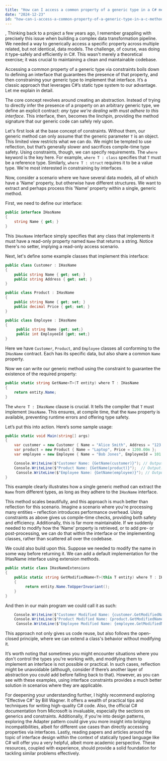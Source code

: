 ```yaml
---
title: "How can I access a common property of a generic type in a C# method, using constraints?"
date: "2024-12-23"
id: "how-can-i-access-a-common-property-of-a-generic-type-in-a-c-method-using-constraints"
---
```


,  Thinking back to a project a few years ago, I remember grappling with precisely this issue when building a complex data transformation pipeline. We needed a way to generically access a specific property across multiple related, but not identical, data models. The challenge, of course, was doing it type-safely and efficiently in C#. This wasn't merely a theoretical exercise; it was crucial to maintaining a clean and maintainable codebase.

Accessing a common property of a generic type via constraints boils down to defining an interface that guarantees the presence of that property, and then constraining your generic type to implement that interface. It’s a classic approach that leverages C#’s static type system to our advantage. Let me explain in detail.

The core concept revolves around creating an abstraction. Instead of trying to directly infer the presence of a property on an arbitrary generic type, we define an explicit contract: *any type we're dealing with must adhere to this interface*. This interface, then, becomes the linchpin, providing the method signature that our generic code can safely rely upon.

Let's first look at the base concept of constraints. Without them, our generic method can only assume that the generic parameter `T` is an object. This limited view restricts what we can do. We might be tempted to use reflection, but that’s generally slower and sacrifices compile-time type safety. Using constraints, though, we can specify requirements. The `where` keyword is the key here. For example, `where T : class` specifies that `T` must be a reference type. Similarly, `where T : struct` requires it to be a value type. We're most interested in constraining by interfaces.

Now, consider a scenario where we have several data models, all of which have a 'Name' property, but otherwise have different structures. We want to extract and perhaps process this 'Name' property within a single, generic method.

First, we need to define our interface:

```csharp
public interface IHasName
{
    string Name { get; }
}
```
This `IHasName` interface simply specifies that any class that implements it must have a read-only property named `Name` that returns a string. Notice there's no setter, implying a read-only access scenario.

Next, let's define some example classes that implement this interface:

```csharp
public class Customer : IHasName
{
    public string Name { get; set; }
    public string Address { get; set; }
}

public class Product : IHasName
{
    public string Name { get; set; }
    public decimal Price { get; set; }
}

public class Employee : IHasName
{
     public string Name {get; set;}
     public int EmployeeId {get; set;}
}
```
Here we have `Customer`, `Product`, and `Employee` classes all conforming to the `IHasName` contract. Each has its specific data, but also share a common `Name` property.

Now we can write our generic method using the constraint to guarantee the existence of the required property:
```csharp
public static string GetName<T>(T entity) where T : IHasName
{
    return entity.Name;
}
```
The `where T : IHasName` clause is crucial. It tells the compiler that `T` must implement `IHasName`. This ensures, at compile time, that the `Name` property is available, preventing runtime errors and offering type safety.

Let’s put this into action. Here’s some sample usage:

```csharp
public static void Main(string[] args)
{
    var customer = new Customer { Name = "Alice Smith", Address = "123 Main St" };
    var product = new Product { Name = "Laptop", Price = 1200.00m };
    var employee = new Employee { Name = "Bob Jones", EmployeeId = 101 };

    Console.WriteLine($"Customer Name: {GetName(customer)}"); // Output: Customer Name: Alice Smith
    Console.WriteLine($"Product Name: {GetName(product)}");  // Output: Product Name: Laptop
     Console.WriteLine($"Employee Name: {GetName(employee)}"); // Output: Employee Name: Bob Jones
}
```
This example clearly illustrates how a single generic method can extract the `Name` from different types, as long as they adhere to the `IHasName` interface.

This method scales beautifully, and this approach is much better than reflection for this scenario. Imagine a scenario where you're processing many entities – reflection introduces performance overhead. Using constraints as above gives us compile-time checks, providing both safety and efficiency. Additionally, this is far more maintainable. If we suddenly needed to modify how the ‘Name’ property is retrieved, or to add pre- or post-processing, we can do that within the interface or the implementing classes, rather than scattered all over the codebase.

We could also build upon this. Suppose we needed to modify the name in some way before returning it. We can add a default implementation for the IHasName interface using extension methods.
```csharp
public static class IHasNameExtensions
{
    public static string GetModifiedName<T>(this T entity) where T : IHasName
    {
         return entity.Name.ToUpperInvariant();
    }
}
```
And then in our main program we could call it as such:
```csharp
    Console.WriteLine($"Customer Modified Name: {customer.GetModifiedName()}"); //Output: Customer Modified Name: ALICE SMITH
    Console.WriteLine($"Product Modified Name: {product.GetModifiedName()}");  //Output: Product Modified Name: LAPTOP
     Console.WriteLine($"Employee Modified Name: {employee.GetModifiedName()}"); //Output: Employee Modified Name: BOB JONES
```
This approach not only gives us code reuse, but also follows the open-closed principle, where we can extend a class's behavior without modifying it.

It’s worth noting that sometimes you might encounter situations where you don't control the types you're working with, and modifying them to implement an interface is not possible or practical. In such cases, reflection might be unavoidable (although, consider if there’s another layer of abstraction you could add before falling back to that). However, as you can see with these examples, using interface constraints provides a much better solution in scenarios where they are applicable.

For deepening your understanding further, I highly recommend exploring "Effective C#" by Bill Wagner. It offers a wealth of practical tips and techniques for writing high-quality C# code. Also, the official C# documentation from Microsoft is invaluable, especially the sections on generics and constraints. Additionally, if you're into design patterns, exploring the Adapter pattern could give you more insight into bridging incompatibilities, albeit for different use cases than directly accessing properties via interfaces. Lastly, reading papers and articles around the topic of interface design within the context of statically typed language like C# will offer you a very helpful, albeit more academic perspective. These resources, coupled with experience, should provide a solid foundation for tackling similar problems effectively.
